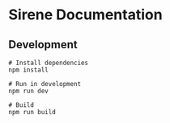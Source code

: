 # Sirene Documentation

## Development

```
# Install dependencies
npm install

# Run in development
npm run dev

# Build
npm run build
```
